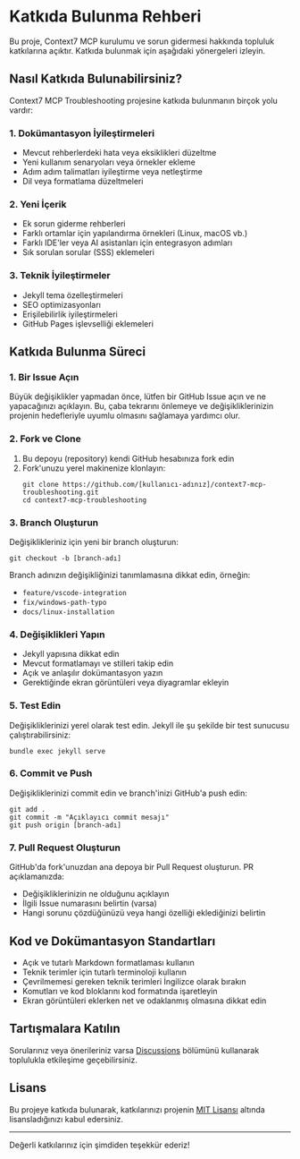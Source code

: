 # Katkıda Bulunma Rehberi

Bu proje, Context7 MCP kurulumu ve sorun gidermesi hakkında topluluk katkılarına açıktır. Katkıda bulunmak için aşağıdaki yönergeleri izleyin.

## Nasıl Katkıda Bulunabilirsiniz?

Context7 MCP Troubleshooting projesine katkıda bulunmanın birçok yolu vardır:

### 1. Dokümantasyon İyileştirmeleri

- Mevcut rehberlerdeki hata veya eksiklikleri düzeltme
- Yeni kullanım senaryoları veya örnekler ekleme
- Adım adım talimatları iyileştirme veya netleştirme
- Dil veya formatlama düzeltmeleri

### 2. Yeni İçerik

- Ek sorun giderme rehberleri
- Farklı ortamlar için yapılandırma örnekleri (Linux, macOS vb.)
- Farklı IDE'ler veya AI asistanları için entegrasyon adımları
- Sık sorulan sorular (SSS) eklemeleri

### 3. Teknik İyileştirmeler

- Jekyll tema özelleştirmeleri
- SEO optimizasyonları
- Erişilebilirlik iyileştirmeleri
- GitHub Pages işlevselliği eklemeleri

## Katkıda Bulunma Süreci

### 1. Bir Issue Açın

Büyük değişiklikler yapmadan önce, lütfen bir GitHub Issue açın ve ne yapacağınızı açıklayın. Bu, çaba tekrarını önlemeye ve değişikliklerinizin projenin hedefleriyle uyumlu olmasını sağlamaya yardımcı olur.

### 2. Fork ve Clone

1. Bu depoyu (repository) kendi GitHub hesabınıza fork edin
2. Fork'unuzu yerel makinenize klonlayın:
   ```
   git clone https://github.com/[kullanıcı-adınız]/context7-mcp-troubleshooting.git
   cd context7-mcp-troubleshooting
   ```

### 3. Branch Oluşturun

Değişiklikleriniz için yeni bir branch oluşturun:
```
git checkout -b [branch-adı]
```

Branch adınızın değişikliğinizi tanımlamasına dikkat edin, örneğin:
- `feature/vscode-integration`
- `fix/windows-path-typo`
- `docs/linux-installation`

### 4. Değişiklikleri Yapın

- Jekyll yapısına dikkat edin
- Mevcut formatlamayı ve stilleri takip edin
- Açık ve anlaşılır dokümantasyon yazın
- Gerektiğinde ekran görüntüleri veya diyagramlar ekleyin

### 5. Test Edin

Değişikliklerinizi yerel olarak test edin. Jekyll ile şu şekilde bir test sunucusu çalıştırabilirsiniz:

```
bundle exec jekyll serve
```

### 6. Commit ve Push

Değişikliklerinizi commit edin ve branch'inizi GitHub'a push edin:

```
git add .
git commit -m "Açıklayıcı commit mesajı"
git push origin [branch-adı]
```

### 7. Pull Request Oluşturun

GitHub'da fork'unuzdan ana depoya bir Pull Request oluşturun.
PR açıklamanızda:
- Değişikliklerinizin ne olduğunu açıklayın
- İlgili Issue numarasını belirtin (varsa)
- Hangi sorunu çözdüğünüzü veya hangi özelliği eklediğinizi belirtin

## Kod ve Dokümantasyon Standartları

- Açık ve tutarlı Markdown formatlaması kullanın
- Teknik terimler için tutarlı terminoloji kullanın
- Çevrilmemesi gereken teknik terimleri İngilizce olarak bırakın
- Komutları ve kod bloklarını kod formatında işaretleyin
- Ekran görüntüleri eklerken net ve odaklanmış olmasına dikkat edin

## Tartışmalara Katılın

Sorularınız veya önerileriniz varsa [Discussions](https://github.com/akmaster/context7-mcp-troubleshooting/discussions) bölümünü kullanarak toplulukla etkileşime geçebilirsiniz.

## Lisans

Bu projeye katkıda bulunarak, katkılarınızı projenin [MIT Lisansı](LICENSE) altında lisansladığınızı kabul edersiniz.

---

Değerli katkılarınız için şimdiden teşekkür ederiz!
